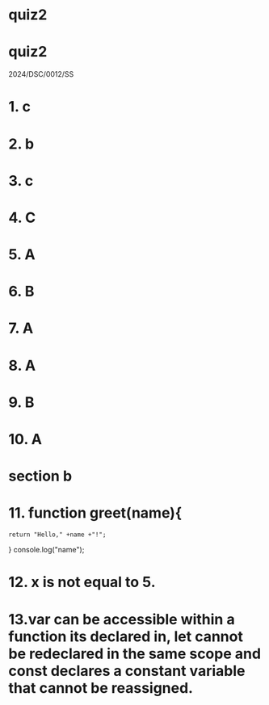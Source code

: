 # quiz2
# quiz2
2024/DSC/0012/SS
# 1. c
# 2. b
# 3. c
# 4. C
# 5. A
# 6. B
# 7. A
# 8. A
# 9. B
# 10. A

# section b
# 11. function greet(name){
    return "Hello," +name +"!";
}
console.log("name");
# 12. x is not equal to 5.
# 13.var  can be accessible within a function its declared in, let cannot be redeclared in the same scope and const declares a constant variable that cannot be reassigned. 

